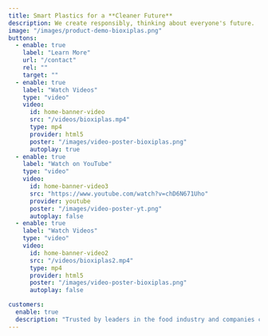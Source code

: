 ```yaml
---
title: Smart Plastics for a **Cleaner Future**
description: We create responsibly, thinking about everyone's future.
image: "/images/product-demo-bioxiplas.png"
buttons:
  - enable: true
    label: "Learn More"
    url: "/contact"
    rel: ""
    target: ""
  - enable: true
    label: "Watch Videos"
    type: "video"
    video:
      id: home-banner-video
      src: "/videos/bioxiplas.mp4"
      type: mp4
      provider: html5
      poster: "/images/video-poster-bioxiplas.png"
      autoplay: true
  - enable: true
    label: "Watch on YouTube"
    type: "video"
    video:
      id: home-banner-video3
      src: "https://www.youtube.com/watch?v=chD6N671Uho"
      provider: youtube
      poster: "/images/video-poster-yt.png"
      autoplay: false
  - enable: true
    label: "Watch Videos"
    type: "video"
    video:
      id: home-banner-video2
      src: "/videos/bioxiplas2.mp4"
      type: mp4
      provider: html5
      poster: "/images/video-poster-bioxiplas.png"
      autoplay: false

customers:
  enable: true
  description: "Trusted by leaders in the food industry and companies committed to a circular future"
---
```

